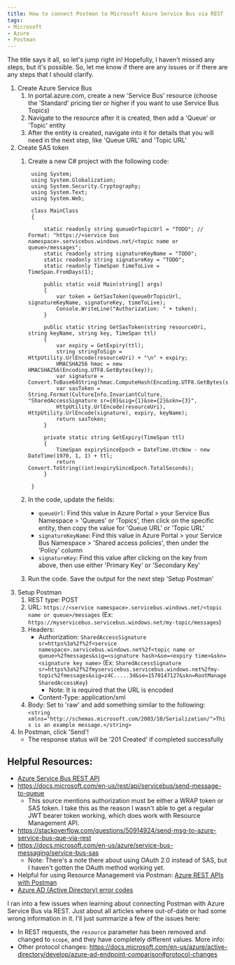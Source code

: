 ```yaml
---
title: How to connect Postman to Microsoft Azure Service Bus via REST
tags:
- Microsoft
- Azure
- Postman
---
```


The title says it all, so let's jump right in! Hopefully, I haven't missed any steps, but it's possible. So, let me know if there are any issues or if there are any steps that I should clarify.

1. Create Azure Service Bus
    1. In portal.azure.com, create a new 'Service Bus' resource (choose the 'Standard' pricing tier or higher if you want to use Service Bus Topics)
    2. Navigate to the resource after it is created, then add a 'Queue' or 'Topic' entity
    3. After the entity is created, navigate into it for details that you will need in the next step, like 'Queue URL' and 'Topic URL'
1. Create SAS token
    1. Create a new C# project with the following code:
    
            using System;
            using System.Globalization;
            using System.Security.Cryptography;
            using System.Text;
            using System.Web;
            
            class MainClass
            {
            
                static readonly string queueOrTopicUrl = "TODO"; // Format: "https://<service bus namespace>.servicebus.windows.net/<topic name or queue>/messages";
                static readonly string signatureKeyName = "TODO";
                static readonly string signatureKey = "TODO";
                static readonly TimeSpan timeToLive = TimeSpan.FromDays(1);
            
                public static void Main(string[] args)
                {
                    var token = GetSasToken(queueOrTopicUrl, signatureKeyName, signatureKey, timeToLive);
                    Console.WriteLine("Authorization: " + token);
                }
            
                public static string GetSasToken(string resourceUri, string keyName, string key, TimeSpan ttl)
                {
                    var expiry = GetExpiry(ttl);
                    string stringToSign = HttpUtility.UrlEncode(resourceUri) + "\n" + expiry;
                    HMACSHA256 hmac = new HMACSHA256(Encoding.UTF8.GetBytes(key));
                    var signature = Convert.ToBase64String(hmac.ComputeHash(Encoding.UTF8.GetBytes(stringToSign)));
                    var sasToken = String.Format(CultureInfo.InvariantCulture, "SharedAccessSignature sr={0}&sig={1}&se={2}&skn={3}",
                    HttpUtility.UrlEncode(resourceUri), HttpUtility.UrlEncode(signature), expiry, keyName);
                    return sasToken;
                }
            
                private static string GetExpiry(TimeSpan ttl)
                {
                    TimeSpan expirySinceEpoch = DateTime.UtcNow - new DateTime(1970, 1, 1) + ttl;
                    return Convert.ToString((int)expirySinceEpoch.TotalSeconds);
                }
            
            }
            
    2. In the code, update the fields:
        - `queueUrl`: Find this value in Azure Portal > your Service Bus Namespace > 'Queues' or 'Topics', then click on the specific entity, then copy the value for 'Queue URL' or 'Topic URL'
        - `signatureKeyName`: Find this value in Azure Portal > your Service Bus Namespace > 'Shared access policies', then under the 'Policy' column
        - `signatureKey`: Find this value after clicking on the key from above, then use either 'Primary Key' or 'Secondary Key'
    3. Run the code. Save the output for the next step 'Setup Postman'
2. Setup Postman
    1. REST type: POST
    2. URL: `https://<service namespace>.servicebus.windows.net/<topic name or queue>/messages` (Ex: `https://myservicebus.servicebus.windows.net/my-topic/messages`)
    3. Headers:
        - Authorization: `SharedAccessSignature sr=https%3a%2f%2f<service namespace>.servicebus.windows.net%2f<topic name or queue>%2fmessages&sig=<signature hash>&se=<expiry time>&skn=<signature key name>` (Ex: `SharedAccessSignature sr=https%3a%2f%2fmyservicebus.servicebus.windows.net%2fmy-topic%2fmessages&sig=z4C.....3d&se=1570147127&skn=RootManageSharedAccessKey`)
            - Note: It is required that the URL is encoded
        - Content-Type: application/xml
    4. Body: Set to 'raw' and add something similar to the following: `<string xmlns="http://schemas.microsoft.com/2003/10/Serialization/">This is an example message.</string>`
3. In Postman, click 'Send'!
    - The response status will be '201 Created' if completed successfully



## Helpful Resources:
- [Azure Service Bus REST API](https://docs.microsoft.com/en-us/rest/api/servicebus/)
- https://docs.microsoft.com/en-us/rest/api/servicebus/send-message-to-queue
    - This source mentions authorization must be either a WRAP token or SAS token. I take this as the reason I wasn't able to get a regular JWT bearer token working, which does work with Resource Management API.
- https://stackoverflow.com/questions/50914924/send-msg-to-azure-service-bus-que-via-rest
- https://docs.microsoft.com/en-us/azure/service-bus-messaging/service-bus-sas
    - Note: There's a note there about using OAuth 2.0 instead of SAS, but I haven't gotten the OAuth method working yet.
- Helpful for using Resource Management via Postman: [Azure REST APIs with Postman](https://blog.jongallant.com/2017/11/azure-rest-apis-postman/)
- [Azure AD (Active Directory) error codes](https://docs.microsoft.com/en-us/azure/active-directory/develop/reference-aadsts-error-codes)

I ran into a few issues when learning about connecting Postman with Azure Service Bus via REST. Just about all articles where out-of-date or had some wrong information in it. I'll just summarize a few of the issues here:
- In REST requests, the `resource` parameter has been removed and changed to `scope`, and they have completely different values. More info: 
- Other protocol changes: https://docs.microsoft.com/en-us/azure/active-directory/develop/azure-ad-endpoint-comparison#protocol-changes
